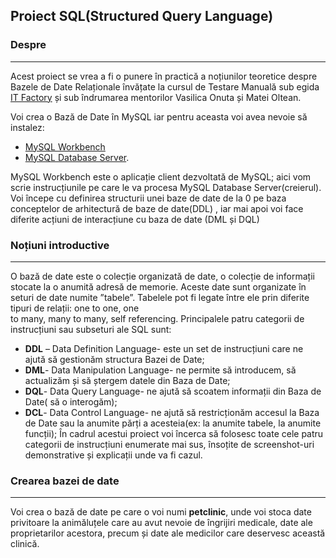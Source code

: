##  Proiect SQL(Structured Query Language)


### **Despre**
*****************************************************

 Acest proiect se vrea a fi  o punere în practică a noțiunilor teoretice despre Bazele de Date Relaționale  învățate la cursul de Testare Manuală sub egida [ IT Factory]( https://www.itfactory.ro/) și sub îndrumarea mentorilor Vasilica Onuta și Matei Oltean.  
 
 Voi crea o Bază de Date în MySQL iar pentru aceasta voi avea nevoie să instalez:
- [MySQL Workbench](https://dev.mysql.com/downloads/workbench/)
- [MySQL Database Server](https://download.cnet.com/MySQL-Database-Server/3000-10254_4-10585640.html).

MySQL Workbench este o aplicație client dezvoltată de MySQL; aici  vom scrie instrucțiunile pe care le va procesa MySQL Database Server(creierul). 
Voi începe cu definirea structurii unei baze de date de la 0 pe baza conceptelor de arhitectură de baze de date(DDL) , iar mai apoi voi face diferite acțiuni de interacțiune cu baza de date (DML și DQL)

### **Noțiuni introductive**
********************************************************

O bază de date este o colecție organizată de date, o colecție de informații stocate la
o anumită adresă de memorie. Aceste date sunt organizate în seturi de date numite 
”tabele”. Tabelele pot fi legate între ele prin diferite tipuri de relații: one to one, one     
to many, many to many, self referencing.
Principalele patru categorii de instrucțiuni sau subseturi ale SQL sunt:
-	**DDL** – Data Definition Language- este un set de instrucțiuni care ne ajută să gestionăm structura  Bazei de Date;
-	**DML**- Data Manipulation Language- ne permite să introducem, să actualizăm și să ștergem datele din Baza de Date;
-	**DQL**- Data Query Language- ne ajută să scoatem informații din Baza de Date( să o interogăm);
-	**DCL**- Data Control Language- ne ajută să restricționăm accesul la Baza de Date sau la anumite părți a acesteia(ex: la anumite tabele, la anumite funcții);
În cadrul acestui proiect voi încerca să folosesc toate cele patru categorii de instrucțiuni enumerate mai sus, însoțite de screenshot-uri demonstrative și explicații unde va fi cazul.

### **Crearea bazei de date**
********************************************************


Voi crea o bază de date pe care  o voi numi **petclinic**, unde voi stoca date privitoare la animăluțele care au avut nevoie de îngrijiri medicale, date ale proprietarilor acestora, precum și date ale medicilor care deservesc această clinică.
